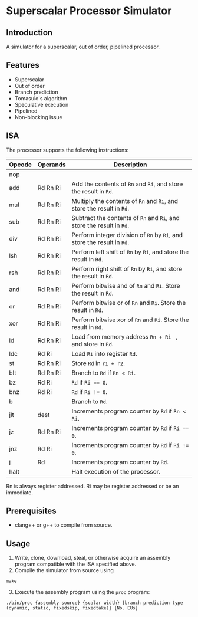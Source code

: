 # Superscalar Processor Simulator
## Introduction

A simulator for a superscalar, out of order, pipelined processor.

## Features

- Superscalar
- Out of order
- Branch prediction
- Tomasulo's algorithm
- Speculative execution
- Pipelined
- Non-blocking issue

## ISA

The processor supports the following instructions:

 Opcode |Operands  |  Description
------|---------------|--------------------------------------------------------------------------------------
 nop | | 
 add | Rd Rn Ri |Add the contents of ```Rn``` and ```Ri```, and store the result in ```Rd```.
 mul | Rd Rn Ri | Multiply the contents of ``` Rn ``` and ```Ri```, and store the result in ```Rd```. 
 sub | Rd Rn Ri | Subtract the contents of ``` Rn ``` and ```Ri```, and store the result in ```Rd```. 
 div | Rd Rn Ri | Perform integer division of ```Rn``` by ```Ri```, and store the result in ```Rd```.
 lsh | Rd Rn Ri | Perform left shift of ```Rn``` by ```Ri```, and store the result in ```Rd```.
 rsh | Rd Rn Ri | Perform right shift of ```Rn``` by ```Ri```, and store the result in ```Rd```.
 and | Rd Rn Ri | Perform bitwise and  of ```Rn``` and ```Ri```. Store the result in ```Rd```.
 or | Rd Rn Ri | Perform bitwise or  of ```Rn``` and ```Ri```. Store the result in ```Rd```.
 xor | Rd Rn Ri | Perform bitwise xor  of ```Rn``` and ```Ri```. Store the result in ```Rd```.
 ld | Rd Rn Ri | Load from memory address ```Rn + Ri ``` , and store in ```Rd```.
 ldc | Rd Ri | Load ```Ri``` into register ```Rd```.
 st | Rd Rn Ri | Store ```Rd``` in ```r1 + r2```.
blt | Rd Rn Ri | Branch to ```Rd``` if ```Rn < Ri```.
bz | Rd Ri | ```Rd``` if ```Ri == 0```.
bnz | Rd Ri | ```Rd``` if ```Ri != 0```.
b |   | Branch to ```Rd```.
jlt | dest | Increments program counter by ```Rd``` if ```Rn < Ri```.
jz | Rd Rn Ri | Increments program counter by ```Rd``` if ```Ri == 0```.
jnz | Rd Ri | Increments program counter by ```Rd``` if ```Ri != 0```.
j | Rd | Increments program counter by ```Rd```.
halt | | Halt execution of the processor.


Rn is always register addressed.
Ri may be register addressed or be an immediate.

## Prerequisites

- clang++ or g++ to compile from source.

## Usage

1. Write, clone, download, steal, or otherwise acquire an assembly program compatible with the ISA specified above.
2. Compile the simulator from source using
```
make
```
3. Execute the assembly program using the ```proc``` program:
```
./bin/proc {assembly source} {scalar width} {branch prediction type (dynamic, static, fixedskip, fixedtake)} {No. EUs}
```
